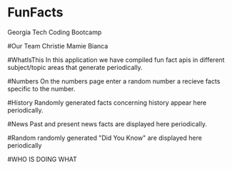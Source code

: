 # FunFacts
Georgia Tech Coding Bootcamp

#Our Team
Christie
Mamie
Bianca

#WhatIsThis
In this application we have compiled fun fact apis in different subject/topic areas that generate periodically.

#Numbers
On the numbers page enter a  random number a recieve facts specific to the number.

#History
Randomly generated facts concerning history appear here periodically.

#News
Past and present news facts are displayed here periodically.

#Random
randomly generated "Did You Know" are displayed here periodically

#WHO IS DOING WHAT
